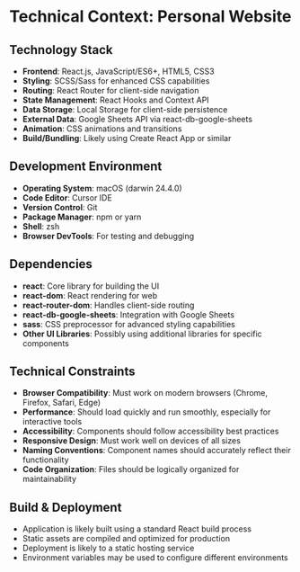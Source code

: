 # Technical Context: Personal Website

## Technology Stack

- **Frontend**: React.js, JavaScript/ES6+, HTML5, CSS3
- **Styling**: SCSS/Sass for enhanced CSS capabilities
- **Routing**: React Router for client-side navigation
- **State Management**: React Hooks and Context API
- **Data Storage**: Local Storage for client-side persistence
- **External Data**: Google Sheets API via react-db-google-sheets
- **Animation**: CSS animations and transitions
- **Build/Bundling**: Likely using Create React App or similar

## Development Environment

- **Operating System**: macOS (darwin 24.4.0)
- **Code Editor**: Cursor IDE
- **Version Control**: Git
- **Package Manager**: npm or yarn
- **Shell**: zsh
- **Browser DevTools**: For testing and debugging

## Dependencies

- **react**: Core library for building the UI
- **react-dom**: React rendering for web
- **react-router-dom**: Handles client-side routing
- **react-db-google-sheets**: Integration with Google Sheets
- **sass**: CSS preprocessor for advanced styling capabilities
- **Other UI Libraries**: Possibly using additional libraries for specific components

## Technical Constraints

- **Browser Compatibility**: Must work on modern browsers (Chrome, Firefox, Safari, Edge)
- **Performance**: Should load quickly and run smoothly, especially for interactive tools
- **Accessibility**: Components should follow accessibility best practices
- **Responsive Design**: Must work well on devices of all sizes
- **Naming Conventions**: Component names should accurately reflect their functionality
- **Code Organization**: Files should be logically organized for maintainability

## Build & Deployment

- Application is likely built using a standard React build process
- Static assets are compiled and optimized for production
- Deployment is likely to a static hosting service
- Environment variables may be used to configure different environments
